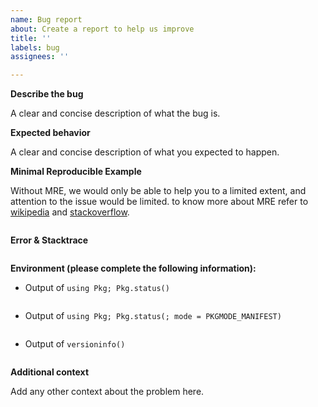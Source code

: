 ```yaml
---
name: Bug report
about: Create a report to help us improve
title: ''
labels: bug
assignees: ''

---
```


**Describe the bug**

A clear and concise description of what the bug is.

**Expected behavior**

A clear and concise description of what you expected to happen.

**Minimal Reproducible Example**

Without MRE, we would only be able to help you to a limited extent, and attention to the issue would be limited. to know more about MRE refer to [wikipedia](https://en.wikipedia.org/wiki/Minimal_reproducible_example) and [stackoverflow](https://stackoverflow.com/help/minimal-reproducible-example).

```julia

```

**Error & Stacktrace**

```julia

```

**Environment (please complete the following information):**

  - Output of `using Pkg; Pkg.status()`

```julia

```

  - Output of `using Pkg; Pkg.status(; mode = PKGMODE_MANIFEST)`

```julia

```

  - Output of `versioninfo()`

```julia

```

**Additional context**

Add any other context about the problem here.
